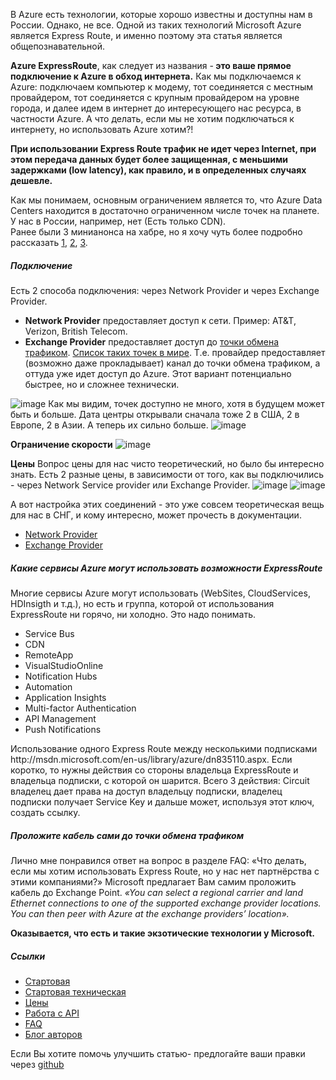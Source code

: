 В Azure есть технологии, которые хорошо известны и доступны нам в России. Однако, не все. Одной из таких технологий Microsoft Azure является Express Route, и именно поэтому эта статья является общепознавательной. 

<b>Azure ExpressRoute</b>, как следует из названия -<b> это ваше прямое подключение к Azure в обход интернета.</b>
Как мы подключаемся к Azure: подключаем компьютер к модему, тот соединяется с местным провайдером, тот соединяется с крупным провайдером на уровне города, и далее идем в интернет до интересующего нас ресурса, в частности Azure. 
А что делать, если мы не хотим подключаться к интернету, но использовать Azure хотим?!

<b>При использовании Express Route трафик не идет через Internet, при этом передача данных будет более защищенная, с меньшими задержками (low latency), как правило, и в определенных случаях дешевле. </b>

Как мы понимаем, основным ограничением является то, что Azure Data Centers находится в достаточно ограниченном числе точек на планете. У нас в России, например, нет (Есть только CDN).  
Ранее были 3 минианонса на хабре, но я хочу чуть более подробно рассказать <a href="http://habrahabr.ru/company/microsoft/blog/214611/">1</a>, <a href="http://habrahabr.ru/company/microsoft/blog/241925/">2</a>, <a href="http://habrahabr.ru/company/microsoft/blog/223467/">3</a>.
<habracut>
<h5><b>Подключение</b></h5>
Есть 2 способа подключения: через Network Provider и через Exchange Provider.
<ul>
	<li><b>Network Provider</b> предоставляет доступ к сети. Пример: AT&T, Verizon, British Telecom.</li>
	<li><b>Exchange Provider</b> предоставляет доступ до <a href="https://en.wikipedia.org/wiki/Internet_exchange_point">точки обмена трафиком</a>.  <a href="https://en.wikipedia.org/wiki/List_of_Internet_exchange_points">Список таких точек в мире</a>. Т.е. провайдер предоставляет (возможно даже прокладывает) канал до точки обмена трафиком, а оттуда уже идет доступ до Azure. Этот вариант потенциально быстрее, но и сложнее технически.</li>
</ul>
<spoiler title="Мы можем использовать одну из этих точек обмена трафиком"><img src="http://habrastorage.org/files/c8f/055/814/c8f0558149fc4e719ade4314c98d468f.png" alt="image"/></spoiler>
Как мы видим, точек доступно не много, хотя в будущем может быть и больше. Дата центры открывали сначала тоже 2 в США, 2 в Европе, 2 в Азии. А теперь их сильно больше.
<spoiler title="Network Provider доступны в тех же регионах"><img src="http://habrastorage.org/files/3c3/b47/6c0/3c3b476c0a5d4fcf9fd7b9741f41f8df.png" alt="image"/></spoiler>

<b>Ограничение скорости</b>
<spoiler title="В зависимости от выбранного типа подключения мы можем выбрать скорость подключения и сопоставить ее с ценой за подключение.">
<img src="http://habrastorage.org/files/829/565/00e/82956500e62645ffb377d729389c9c16.png" alt="image"/></spoiler>

<b>Цены</b>
Вопрос цены для нас чисто теоретический, но было бы интересно знать. Есть 2 разные цены, в зависимости от того, как вы подключились - через Network Service provider или Exchange Provider.
<spoiler title="В случаи с Exchange Provider мы платим за исходящий трафик, в зависимости от зон в Azure."><img src="http://habrastorage.org/files/1d3/5f1/c28/1d35f1c28ff1497085fe361a90126f93.png" alt="image"/></spoiler>
<spoiler title="В случае Network Service Provider мы платим фиксированную цену за ширину канала, без ограничения на входящий/исходящий трафик."><img src="http://habrastorage.org/files/a0b/791/20f/a0b79120f0324814b516cdb5ef7f84d7.png" alt="image"/></spoiler>

А вот настройка этих соединений - это уже совсем теоретическая вещь для нас в СНГ, и кому интересно, может прочесть в документации.
<ul>
	<li><a href="http://msdn.microsoft.com/en-us/library/azure/dn643736.aspx">Network Provider</a> </li>
	<li><a href="http://msdn.microsoft.com/en-us/library/azure/dn606306.aspx">Exchange Provider</a></li>
</ul>

<h5><b>Какие сервисы Azure могут использовать возможности ExpressRoute</b></h5>
Многие сервисы Azure могут использовать (WebSites, CloudServices, HDInsigth и т.д.), но есть и группа, которой от использования ExpressRoute ни горячо, ни холодно. Это надо понимать.
<ul>
	<li>Service Bus</li>
	<li>CDN</li>
	<li>RemoteApp</li>
	<li>VisualStudioOnline</li>
	<li>Notification Hubs</li>
	<li>Automation</li>
	<li>Application Insights</li>
	<li>Multi-factor Authentication</li>
	<li>API Management</li>
	<li>Push Notifications</li>
</ul>
Использование одного Express Route между несколькими подписками http://msdn.microsoft.com/en-us/library/azure/dn835110.aspx. Если коротко, то нужны действия со стороны владельца ExpressRoute и владельца подписки, с которой он шарится. Всего 3 действия: Circuit владелец дает права на доступ владельцу подписки, владелец подписки получает Service Key и дальше может, используя этот ключ, создать ссылку.

<h5><b>Проложите кабель сами до точки обмена трафиком</b></h5>
Лично мне понравился ответ на вопрос в разделе FAQ: «Что делать, если мы хотим использовать Express Route, но у нас нет партнёрства с этими компаниями?»
Microsoft предлагает Вам самим проложить кабель до Exchange Point.
<i>«You can select a regional carrier and land Ethernet connections to one of the supported exchange provider locations. You can then peer with Azure at the exchange providers’ location».</i>

<b>Оказывается, что есть и такие экзотические технологии у Microsoft.</b>

<h5><b>Ссылки</b></h5>
<ul>
	<li><a href="http://azure.microsoft.com/en-us/services/expressroute/">Стартовая</a></li>
	<li><a href="http://azure.microsoft.com/en-us/documentation/services/expressroute/">Стартовая техническая</a></li>
	<li><a href="http://azure.microsoft.com/en-us/pricing/details/expressroute/">Цены</a></li>
	<li><a href="http://msdn.microsoft.com/library/azure/dn606310.aspx">Работа с API</a></li>
	<li><a href="http://msdn.microsoft.com/library/azure/dn606292.aspx">FAQ</a></li>
	<li><a href="http://azure.microsoft.com/blog/2014/06/02/expressroute-an-overview/">Блог авторов</a></li>
</ul

Если Вы хотите помочь улучшить статью- предлогайте ваши правки через <a href="https://github.com/SychevIgor/blog/tree/master/Azure/Networking/ExpressRoute">github</a>

